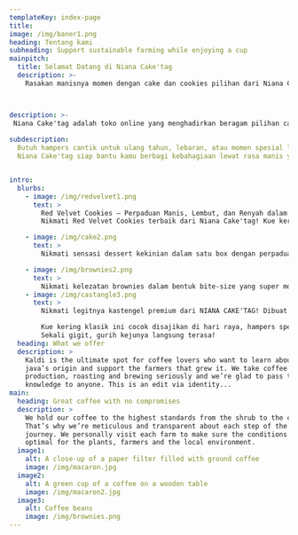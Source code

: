 ```yaml
---
templateKey: index-page
title: 
image: /img/baner1.png
heading: Tentang kami
subheading: Support sustainable farming while enjoying a cup
mainpitch:
  title: Selamat Datang di Niana Cake'tag
  description: >-
    Rasakan manisnya momen dengan cake dan cookies pilihan dari Niana Cake'tag



description: >-
 Niana Cake'tag adalah toko online yang menghadirkan beragam pilihan cake dan kue kering lezat dengan kualitas terbaik. Kami menyajikan cita rasa istimewa dalam setiap gigitan mulai dari cake yang lembut hingga kue kering yang renyah, semuanya dibuat dengan bahan pilihan dan sentuhan penuh cinta. Cocok untuk hadiah, acara spesial, atau sekadar teman ngopi di rumah.
  
subdescription: 
  Butuh hampers cantik untuk ulang tahun, lebaran, atau momen spesial lainnya?
  Niana Cake'tag siap bantu kamu berbagi kebahagiaan lewat rasa manis yang tak terlupakan!


intro:
  blurbs:
    - image: /img/redvelvet1.png
      text: >
        Red Velvet Cookies – Perpaduan Manis, Lembut, dan Renyah dalam Satu Gigitan!
        Nikmati Red Velvet Cookies terbaik dari Niana Cake'tag! Kue kering ini dibuat dengan bahan berkualitas premium, menghadirkan tekstur lembut di dalam dan renyah di luar, serta cita rasa red velvet yang khas dengan sentuhan cokelat yang lembut dan manis. Cocok untuk camilan harian, suguhan tamu, atau hadiah spesial.

    - image: /img/cake2.png
      text: >
        Nikmati sensasi dessert kekinian dalam satu box dengan perpaduan layer cake, mousse, dan topping premium yang lembut serta lumer di mulut! Dibuat dari bahan berkualitas tanpa pengawet, Dessert Box kami siap memanjakan lidahmu dengan rasa manis yang pas dan tekstur yang creamy.Temukan kenikmatan tiada duanya dalam Dessert Box spesial dari Niana Cake'tag! 

    - image: /img/brownies2.png
      text: >
        Nikmati kelezatan brownies dalam bentuk bite-size yang super moist, fudgy, dan lumer di mulut! Dibuat dari cokelat premium dengan kombinasi rasa yang menggoda, Brownies Bite kami siap memanjakan lidahmu di setiap gigitan.
    - image: /img/castangle3.png
      text: >
        Nikmati legitnya kastengel premium dari NIANA CAKE'TAG! Dibuat dari campuran keju edam dan cheddar pilihan, menghasilkan rasa yang gurih, tekstur yang renyah, dan aroma keju yang menggoda.

        Kue kering klasik ini cocok disajikan di hari raya, hampers spesial, atau camilan mewah sehari-hari.
        Sekali gigit, gurih kejunya langsung terasa!
  heading: What we offer
  description: >
    Kaldi is the ultimate spot for coffee lovers who want to learn about their
    java’s origin and support the farmers that grew it. We take coffee
    production, roasting and brewing seriously and we’re glad to pass that
    knowledge to anyone. This is an edit via identity...
main:
  heading: Great coffee with no compromises
  description: >
    We hold our coffee to the highest standards from the shrub to the cup.
    That’s why we’re meticulous and transparent about each step of the coffee’s
    journey. We personally visit each farm to make sure the conditions are
    optimal for the plants, farmers and the local environment.
  image1:
    alt: A close-up of a paper filter filled with ground coffee
    image: /img/macaron.jpg
  image2:
    alt: A green cup of a coffee on a wooden table
    image: /img/macaron2.jpg
  image3:
    alt: Coffee beans
    image: /img/brownies.png
---
```

